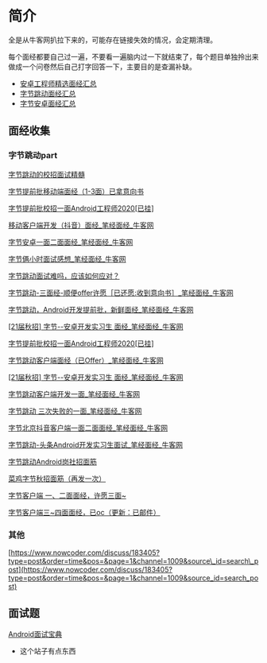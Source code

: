# 简介

全是从牛客网扒拉下来的，可能存在链接失效的情况，会定期清理。

每个面经都要自己过一遍，不要看一遍脑内过一下就结束了，每个题目单独拎出来做成一个问卷然后自己打字回答一下，主要目的是查漏补缺。

* [安卓工程师精选面经汇总](https://www.nowcoder.com/discuss/experience?tagId=642)
* [字节跳动面经汇总](https://www.nowcoder.com/community/665)
* [字节安卓面经汇总](https://www.nowcoder.com/discuss/tag/665?type=2&expTag=4)

## 面经收集

### 字节跳动part

[字节跳动的校招面试精髓](https://www.nowcoder.com/discuss/373163?type=post&order=time&pos=&page=2&channel=1009&source_id=search_post)

[字节提前批移动端面经（1-3面）已拿意向书](https://www.nowcoder.com/discuss/486381?type=post&order=time&pos=&page=1&channel=1009&source_id=search_post)

[字节提前批校招一面Android工程师2020\[已挂\]](https://www.nowcoder.com/discuss/441197)

[移动客户端开发（抖音）面经_笔经面经_牛客网](https://www.nowcoder.com/discuss/439455)

[字节安卓一面二面面经_笔经面经_牛客网](https://www.nowcoder.com/discuss/436464)

[字节俩小时面试感想_笔经面经_牛客网](https://www.nowcoder.com/discuss/436447)

[字节跳动面试难吗，应该如何应对？](https://www.zhihu.com/question/339135205/answer/1272123788)

[字节跳动-三面经-顺便offer许愿［已还愿:收到意向书］_笔经面经_牛客网](https://www.nowcoder.com/discuss/236298)

[字节跳动，Android开发提前批，新鲜面经_笔经面经_牛客网](https://www.nowcoder.com/discuss/204840?from=zhnkw)

[\[21届秋招\] 字节--安卓开发实习生 面经_笔经面经_牛客网](https://www.nowcoder.com/discuss/442244)

[字节提前批校招一面Android工程师2020\[已挂\]](https://www.nowcoder.com/discuss/441197)

[字节跳动客户端面经（已Offer）_笔经面经_牛客网](https://www.nowcoder.com/discuss/427194)

[\[21届秋招\] 字节--安卓开发实习生 面经_笔经面经_牛客网](https://www.nowcoder.com/discuss/442244)

[字节跳动客户端开发一面_笔经面经_牛客网](https://www.nowcoder.com/discuss/413434?type=2&order=0&pos=7&page=1&channel=666&source_id=discuss_tag)

[字节跳动 三次失败的一面_笔经面经_牛客网](https://www.nowcoder.com/discuss/363141?type=2&order=0&pos=9&page=1&channel=666&source_id=discuss_tag)

[字节北京抖音客户端一面二面面经_笔经面经_牛客网](https://www.nowcoder.com/discuss/447803)

[字节跳动-头条Android开发实习生面试_笔经面经_牛客网](https://www.nowcoder.com/discuss/447139)

[字节跳动Android岗社招面筋](https://www.nowcoder.com/discuss/446973)

[菜鸡字节秋招面筋（再发一次）](https://www.nowcoder.com/discuss/446594)

[字节客户端 一、二面面经，许愿三面~](https://www.nowcoder.com/discuss/424853)

[字节客户端三~四面面经，已oc（更新：已邮件）](https://www.nowcoder.com/discuss/432053)

### 其他

[https://www.nowcoder.com/discuss/183405?type=post&order=time&pos=&page=1&channel=1009&source\_id=search\_post](https://www.nowcoder.com/discuss/183405?type=post&order=time&pos=&page=1&channel=1009&source_id=search_post)

## 面试题

[Android面试宝典](https://www.bookstack.cn/read/Android-Interview/README.md)

* 这个站子有点东西

## 

